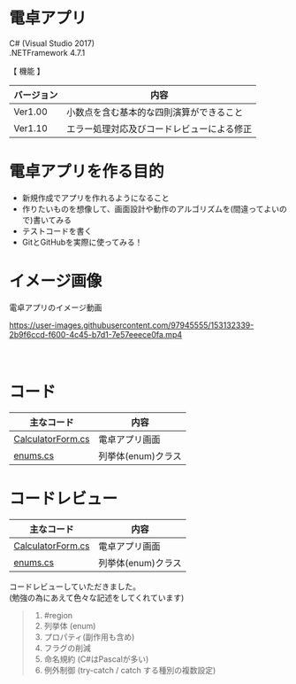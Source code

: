 # 電卓アプリ

C# (Visual Studio 2017)  
.NETFramework 4.7.1


【 機能 】
  
| バージョン | 内容 |
----|---- 
| Ver1.00 | 小数点を含む基本的な四則演算ができること |
| Ver1.10 | エラー処理対応及びコードレビューによる修正 |  


# 電卓アプリを作る目的

- 新規作成でアプリを作れるようになること
- 作りたいものを想像して、画面設計や動作のアルゴリズムを(間違ってよいので)書いてみる
- テストコードを書く
- GitとGitHubを実際に使ってみる！ 

# イメージ画像
電卓アプリのイメージ動画

https://user-images.githubusercontent.com/97945555/153132339-2b9f6ccd-f600-4c45-b7d1-7e57eeece0fa.mp4


　　　
# コード
  
| 主なコード | 内容 |
----|---- 
| [CalculatorForm.cs](https://github.com/rikaa-se/calculator/blob/main/calculator/calculator/CalculatorForm.cs) | 電卓アプリ画面 |
| [enums.cs](https://github.com/rikaa-se/calculator/blob/main/calculator/calculator/Enums.cs) | 列挙体(enum)クラス |

  

# コードレビュー
  
| 主なコード | 内容 |
----|---- 
| [CalculatorForm.cs](https://github.com/rikaa-se/calculator/blob/develop_nkbys/calculator/calculator/CalculatorForm.cs) | 電卓アプリ画面 |
| [enums.cs](https://github.com/rikaa-se/calculator/blob/develop_nkbys/calculator/calculator/enums.cs) | 列挙体(enum)クラス | 
  
コードレビューしていただきました。  
(勉強の為にあえて色々な記述をしてくれています)
　
>1. #region 
>1. 列挙体 (enum)
>1. プロパティ(副作用も含め)
>1. フラグの削減
>1. 命名規約 (C#はPascalが多い)
>1. 例外制御 (try-catch / catch する種別の複数設定)
  
